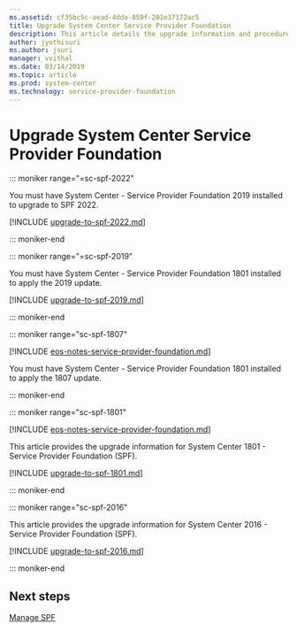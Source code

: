 ```yaml
---
ms.assetid: cf35bc5c-aead-4dda-859f-201e37172ac5
title: Upgrade System Center Service Provider Foundation
description: This article details the upgrade information and procedures for Service Provider Foundation
author: jyothisuri
ms.author: jsuri
manager: vvithal
ms.date: 03/14/2019
ms.topic: article
ms.prod: system-center
ms.technology: service-provider-foundation
---
```


# Upgrade System Center Service Provider Foundation

::: moniker range="=sc-spf-2022"

You must have System Center - Service Provider Foundation 2019 installed to upgrade to SPF 2022.

[!INCLUDE [upgrade-to-spf-2022.md](../includes/upgrade-to-spf-2022.md)]

::: moniker-end

::: moniker range="=sc-spf-2019"

You must have System Center - Service Provider Foundation 1801 installed to apply the 2019 update.

[!INCLUDE [upgrade-to-spf-2019.md](../includes/upgrade-to-spf-2019.md)]

::: moniker-end

::: moniker range="sc-spf-1807"

[!INCLUDE [eos-notes-service-provider-foundation.md](../includes/eos-notes-service-provider-foundation.md)]

You must have System Center - Service Provider Foundation 1801 installed to apply the 1807 update.

::: moniker-end

::: moniker range="sc-spf-1801"

[!INCLUDE [eos-notes-service-provider-foundation.md](../includes/eos-notes-service-provider-foundation.md)]

This article provides the upgrade information for System Center 1801 - Service Provider Foundation (SPF).

[!INCLUDE [upgrade-to-spf-1801.md](../includes/upgrade-to-spf-1801.md)]

::: moniker-end

::: moniker range="sc-spf-2016"

This article provides the upgrade information for System Center 2016 - Service Provider Foundation (SPF).

[!INCLUDE [upgrade-to-spf-2016.md](../includes/upgrade-to-spf-2016.md)]

::: moniker-end

## Next steps
[Manage SPF](manage-tenants.md)
